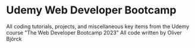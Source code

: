 # Udemy Web Developer Bootcamp

All coding tutorials, projects, and miscellaneous key items from the Udemy course "The Web Developer Bootcamp 2023"
All code written by Oliver Björck
